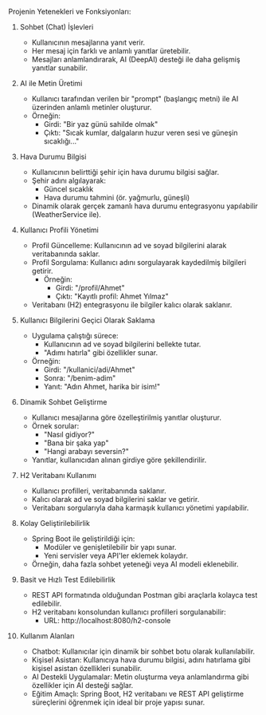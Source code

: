 Projenin Yetenekleri ve Fonksiyonları:

1. Sohbet (Chat) İşlevleri
    - Kullanıcının mesajlarına yanıt verir.
    - Her mesaj için farklı ve anlamlı yanıtlar üretebilir.
    - Mesajları anlamlandırarak, AI (DeepAI) desteği ile daha gelişmiş yanıtlar sunabilir.

2. AI ile Metin Üretimi
    - Kullanıcı tarafından verilen bir "prompt" (başlangıç metni) ile AI üzerinden anlamlı metinler oluşturur.
    - Örneğin:
        - Girdi: "Bir yaz günü sahilde olmak"
        - Çıktı: "Sıcak kumlar, dalgaların huzur veren sesi ve güneşin sıcaklığı..."

3. Hava Durumu Bilgisi
    - Kullanıcının belirttiği şehir için hava durumu bilgisi sağlar.
    - Şehir adını algılayarak:
        - Güncel sıcaklık
        - Hava durumu tahmini (ör. yağmurlu, güneşli)
    - Dinamik olarak gerçek zamanlı hava durumu entegrasyonu yapılabilir (WeatherService ile).

4. Kullanıcı Profili Yönetimi
    - Profil Güncelleme: Kullanıcının ad ve soyad bilgilerini alarak veritabanında saklar.
    - Profil Sorgulama: Kullanıcı adını sorgulayarak kaydedilmiş bilgileri getirir.
        - Örneğin:
            - Girdi: "/profil/Ahmet"
            - Çıktı: "Kayıtlı profil: Ahmet Yılmaz"
    - Veritabanı (H2) entegrasyonu ile bilgiler kalıcı olarak saklanır.

5. Kullanıcı Bilgilerini Geçici Olarak Saklama
    - Uygulama çalıştığı sürece:
        - Kullanıcının ad ve soyad bilgilerini bellekte tutar.
        - "Adımı hatırla" gibi özellikler sunar.
    - Örneğin:
        - Girdi: "/kullanici/adi/Ahmet"
        - Sonra: "/benim-adim"
        - Yanıt: "Adın Ahmet, harika bir isim!"

6. Dinamik Sohbet Geliştirme
    - Kullanıcı mesajlarına göre özelleştirilmiş yanıtlar oluşturur.
    - Örnek sorular:
        - "Nasıl gidiyor?"
        - "Bana bir şaka yap"
        - "Hangi arabayı seversin?"
    - Yanıtlar, kullanıcıdan alınan girdiye göre şekillendirilir.

7. H2 Veritabanı Kullanımı
    - Kullanıcı profilleri, veritabanında saklanır.
    - Kalıcı olarak ad ve soyad bilgilerini saklar ve getirir.
    - Veritabanı sorgularıyla daha karmaşık kullanıcı yönetimi yapılabilir.

8. Kolay Geliştirilebilirlik
    - Spring Boot ile geliştirildiği için:
        - Modüler ve genişletilebilir bir yapı sunar.
        - Yeni servisler veya API'ler eklemek kolaydır.
    - Örneğin, daha fazla sohbet yeteneği veya AI modeli eklenebilir.

9. Basit ve Hızlı Test Edilebilirlik
    - REST API formatında olduğundan Postman gibi araçlarla kolayca test edilebilir.
    - H2 veritabanı konsolundan kullanıcı profilleri sorgulanabilir:
        - URL: http://localhost:8080/h2-console

10. Kullanım Alanları
    - Chatbot: Kullanıcılar için dinamik bir sohbet botu olarak kullanılabilir.
    - Kişisel Asistan: Kullanıcıya hava durumu bilgisi, adını hatırlama gibi kişisel asistan özellikleri sunabilir.
    - AI Destekli Uygulamalar: Metin oluşturma veya anlamlandırma gibi özellikler için AI desteği sağlar.
    - Eğitim Amaçlı: Spring Boot, H2 veritabanı ve REST API geliştirme süreçlerini öğrenmek için ideal bir proje yapısı sunar.
